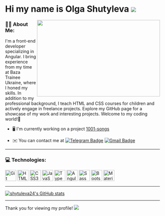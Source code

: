 
# Hi my name is Olga Shutyleva ![](https://images-wixmp-ed30a86b8c4ca887773594c2.wixmp.com/f/f12d5eb3-e3fa-4ac6-9871-dbabb66ec9ae/dc0shxf-1b3bee99-6592-4037-b043-74827eedcb23.gif?token=eyJ0eXAiOiJKV1QiLCJhbGciOiJIUzI1NiJ9.eyJzdWIiOiJ1cm46YXBwOjdlMGQxODg5ODIyNjQzNzNhNWYwZDQxNWVhMGQyNmUwIiwiaXNzIjoidXJuOmFwcDo3ZTBkMTg4OTgyMjY0MzczYTVmMGQ0MTVlYTBkMjZlMCIsIm9iaiI6W1t7InBhdGgiOiJcL2ZcL2YxMmQ1ZWIzLWUzZmEtNGFjNi05ODcxLWRiYWJiNjZlYzlhZVwvZGMwc2h4Zi0xYjNiZWU5OS02NTkyLTQwMzctYjA0My03NDgyN2VlZGNiMjMuZ2lmIn1dXSwiYXVkIjpbInVybjpzZXJ2aWNlOmZpbGUuZG93bmxvYWQiXX0.v76y_YYtT5lTvyqlFJn_ssJMIVlyECQ-2Knr8myqMJM)

  <img align="right" src="https://media1.giphy.com/media/13HgwGsXF0aiGY/giphy.gif" width="400" height="250"/>

  ### 👨‍💻 About Me:


  <span>I'm a front-end developer specializing in Angular. I bring experience from my time at Baza Trainee Ukraine, where I honed my skills. In addition to my professional background, I teach HTML and CSS courses for children and actively engage in freelance projects. Explore my GitHub page for a showcase of my work and interesting projects. Welcome to my coding world!🚀</span>

  * 🖥️  I'm currently working on a project [1001-songs](https://github.com/baza-trainee/1001-songs-frontend)
    
  * ✉️  You can contact me at [![Telegram Badge](https://img.shields.io/badge/-olga_shutyleva-blue?style=flat&logo=Telegram&logoColor=white)](https://t.me/olga_shutyleva) [![Gmail Badge](https://img.shields.io/badge/-Gmail-red?style=flat&logo=Gmail&logoColor=white)](mailto:shytuleva@gmail.com)
 
---

### 💻 Technologies:

<p align="left">
  <a href="https://git-scm.com/" target="_blank" rel="noreferrer"><img src="https://raw.githubusercontent.com/danielcranney/readme-generator/main/public/icons/skills/git-colored.svg" width="36" height="36" alt="Git" /></a>  
  <a href="https://developer.mozilla.org/en-US/docs/Glossary/HTML5" target="_blank" rel="noreferrer"><img src="https://raw.githubusercontent.com/danielcranney/readme-generator/main/public/icons/skills/html5-colored.svg" width="36" height="36" alt="HTML5" /></a>  
  <a href="https://www.w3.org/TR/CSS/#css" target="_blank" rel="noreferrer"><img src="https://raw.githubusercontent.com/danielcranney/readme-generator/main/public/icons/skills/css3-colored.svg" width="36" height="36" alt="CSS3" /></a>  
  <a href="https://developer.mozilla.org/en-US/docs/Web/JavaScript" target="_blank" rel="noreferrer"><img src="https://raw.githubusercontent.com/danielcranney/readme-generator/main/public/icons/skills/javascript-colored.svg" width="36" height="36" alt="JavaScript" /></a>  
  <a href="https://www.typescriptlang.org/" target="_blank" rel="noreferrer"><img src="https://raw.githubusercontent.com/danielcranney/readme-generator/main/public/icons/skills/typescript-colored.svg" width="36" height="36" alt="TypeScript" /></a>  
  <a href="https://angular.io/" target="_blank" rel="noreferrer"><img src="https://raw.githubusercontent.com/danielcranney/readme-generator/main/public/icons/skills/angularjs-colored.svg" width="36" height="36" alt="Angular" /></a> 
  <a href="https://sass-lang.com/" target="_blank" rel="noreferrer"><img src="https://raw.githubusercontent.com/danielcranney/readme-generator/main/public/icons/skills/sass-colored.svg" width="36" height="36" alt="Sass" /></a>  
  <a href="https://getbootstrap.com/" target="_blank" rel="noreferrer"><img src="https://raw.githubusercontent.com/danielcranney/readme-generator/main/public/icons/skills/bootstrap-colored.svg" width="36" height="36" alt="Bootstrap" /></a>  
  <a href="https://mui.com/" target="_blank" rel="noreferrer"><img src="https://raw.githubusercontent.com/danielcranney/readme-generator/main/public/icons/skills/materialui-colored.svg" width="36" height="36" alt="Material UI" /></a>
</p>

---

<a href="http://www.github.com/shytuleva24"><img src="https://github-readme-stats.vercel.app/api?username=shytuleva24&show_icons=true&hide=issues,&count_private=true&title_color=3382ed&text_color=64748b&icon_color=3382ed&bg_color=22272e&hide_border=true&show_icons=true" alt="shytuleva24's GitHub stats" /></a>

---

Thank you for viewing my profile!
![](https://images-wixmp-ed30a86b8c4ca887773594c2.wixmp.com/f/307507a5-3676-456b-8cf6-c37950666624/dby13uw-85631bc3-eeef-48a5-927b-4b5b47414ec1.gif?token=eyJ0eXAiOiJKV1QiLCJhbGciOiJIUzI1NiJ9.eyJzdWIiOiJ1cm46YXBwOjdlMGQxODg5ODIyNjQzNzNhNWYwZDQxNWVhMGQyNmUwIiwiaXNzIjoidXJuOmFwcDo3ZTBkMTg4OTgyMjY0MzczYTVmMGQ0MTVlYTBkMjZlMCIsIm9iaiI6W1t7InBhdGgiOiJcL2ZcLzMwNzUwN2E1LTM2NzYtNDU2Yi04Y2Y2LWMzNzk1MDY2NjYyNFwvZGJ5MTN1dy04NTYzMWJjMy1lZWVmLTQ4YTUtOTI3Yi00YjViNDc0MTRlYzEuZ2lmIn1dXSwiYXVkIjpbInVybjpzZXJ2aWNlOmZpbGUuZG93bmxvYWQiXX0.g4qjrpb2VpurCgKEok-9mfx0AQnRZ4iktNy-cxOEr7A)



